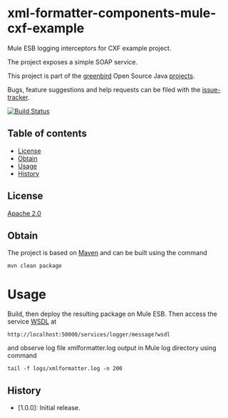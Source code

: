 # xml-formatter-components-mule-cxf-example
Mule ESB logging interceptors for CXF example project. 

The project exposes a simple SOAP service.

This project is part of the [greenbird] Open Source Java [projects].

Bugs, feature suggestions and help requests can be filed with the [issue-tracker].

[![Build Status][build-badge]][build-link]

## Table of contents

- [License](#license)
- [Obtain](#obtain)
- [Usage](#usage)
- [History](#history)

## License
[Apache 2.0]

## Obtain
The project is based on [Maven] and can be built using the command

	mvn clean package

# Usage
Build, then deploy the resulting package on Mule ESB. Then access the service [WSDL] at

	http://localhost:50000/services/logger/message?wsdl

and observe log file xmlformatter.log output in Mule log directory using command

    tail -f logs/xmlformatter.log -n 200
    
    
## History
- [1.0.0]: Initial release.


[greenbird]:           http://greenbird.com/
[issue-tracker]:       https://github.com/greenbird/xml-formatter-components/issues
[Apache 2.0]:          http://www.apache.org/licenses/LICENSE-2.0.html
[projects]:            http://greenbird.github.io/
[Maven]:               http://maven.apache.org/
[build-badge]:         https://build.greenbird.com/job/xml-formatter-components/badge/icon
[build-link]:          https://build.greenbird.com/job/xml-formatter-components/
[WSDL]:				   http://localhost:50000/services/logger/message?wsdl
